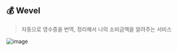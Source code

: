 ## 💰 Wevel
> 자동으로 영수증을 번역, 정리해서 나의 소비금액을 알려주는 서비스

![image](https://github.com/23JGP/.github/assets/103114387/32e3209b-b602-458f-b20d-e7f2f7e0f8c5)
